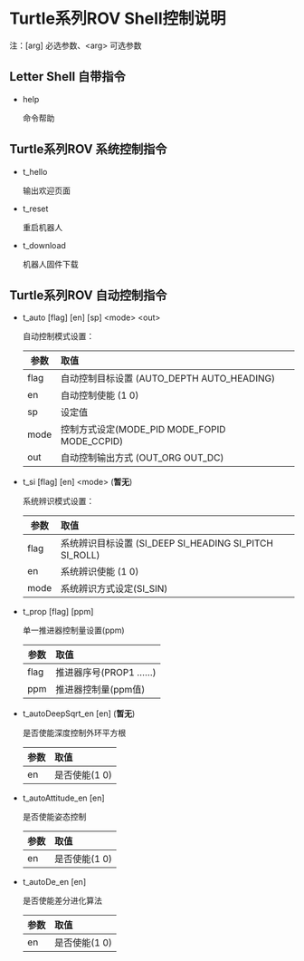 # Turtle系列ROV Shell控制说明

注：[arg] 必选参数、\<arg> 可选参数

## Letter Shell 自带指令

- help
  
  命令帮助

## Turtle系列ROV 系统控制指令

- t_hello
  
  输出欢迎页面

- t_reset
  
  重启机器人

- t_download
  
  机器人固件下载

## Turtle系列ROV 自动控制指令

- t_auto [flag]  [en]  [sp] \<mode> \<out>

  自动控制模式设置：

  参数|取值
  ---|:---
  flag|自动控制目标设置 (AUTO_DEPTH AUTO_HEADING)
  en|自动控制使能 (1 0)
  sp|设定值
  mode|控制方式设定(MODE_PID MODE_FOPID MODE_CCPID)
  out|自动控制输出方式 (OUT_ORG OUT_DC)

- t_si [flag] [en] \<mode> (**暂无**)

  系统辨识模式设置：

  参数|取值
  ---|:---
  flag|系统辨识目标设置 (SI_DEEP SI_HEADING SI_PITCH SI_ROLL)
  en|系统辨识使能 (1 0)
  mode|系统辨识方式设定(SI_SIN)

- t_prop [flag] [ppm]

  单一推进器控制量设置(ppm)

  参数|取值
  ---|:---
  flag|推进器序号(PROP1 ……)
  ppm|推进器控制量(ppm值)

- t_autoDeepSqrt_en [en] (**暂无**)

  是否使能深度控制外环平方根

  参数|取值
  ---|:---
  en|是否使能(1 0)

- t_autoAttitude_en [en]

  是否使能姿态控制

  参数|取值
  ---|:---
  en|是否使能(1 0)

- t_autoDe_en [en]

  是否使能差分进化算法

  参数|取值
  ---|:---
  en|是否使能(1 0)
